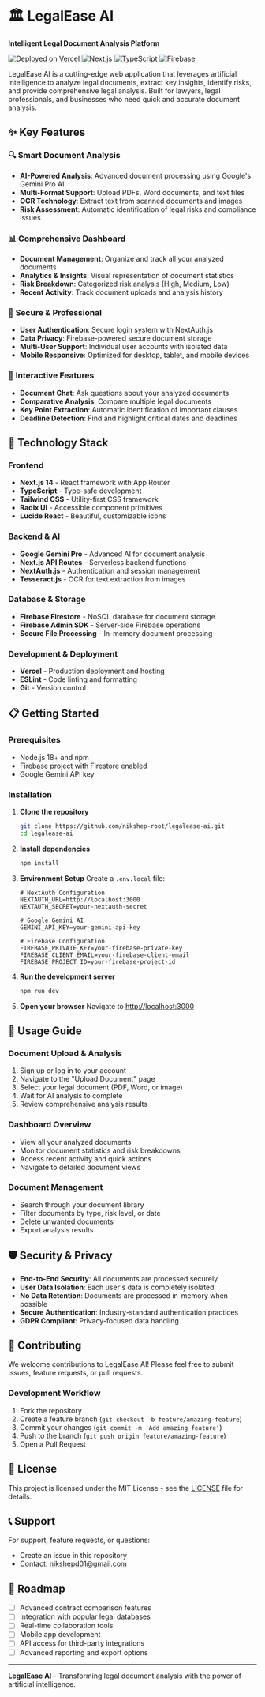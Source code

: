# 🏛️ LegalEase AI

**Intelligent Legal Document Analysis Platform**

[![Deployed on Vercel](https://img.shields.io/badge/Deployed%20on-Vercel-black?style=for-the-badge&logo=vercel)](https://vercel.com)
[![Next.js](https://img.shields.io/badge/Next.js_14-black?style=for-the-badge&logo=next.js)](https://nextjs.org/)
[![TypeScript](https://img.shields.io/badge/TypeScript-007ACC?style=for-the-badge&logo=typescript&logoColor=white)](https://www.typescriptlang.org/)
[![Firebase](https://img.shields.io/badge/Firebase-FFCA28?style=for-the-badge&logo=firebase&logoColor=black)](https://firebase.google.com/)

LegalEase AI is a cutting-edge web application that leverages artificial intelligence to analyze legal documents, extract key insights, identify risks, and provide comprehensive legal analysis. Built for lawyers, legal professionals, and businesses who need quick and accurate document analysis.

## ✨ Key Features

### 🔍 **Smart Document Analysis**
- **AI-Powered Analysis**: Advanced document processing using Google's Gemini Pro AI
- **Multi-Format Support**: Upload PDFs, Word documents, and text files
- **OCR Technology**: Extract text from scanned documents and images
- **Risk Assessment**: Automatic identification of legal risks and compliance issues

### 📊 **Comprehensive Dashboard**
- **Document Management**: Organize and track all your analyzed documents
- **Analytics & Insights**: Visual representation of document statistics
- **Risk Breakdown**: Categorized risk analysis (High, Medium, Low)
- **Recent Activity**: Track document uploads and analysis history

### 🔐 **Secure & Professional**
- **User Authentication**: Secure login system with NextAuth.js
- **Data Privacy**: Firebase-powered secure document storage
- **Multi-User Support**: Individual user accounts with isolated data
- **Mobile Responsive**: Optimized for desktop, tablet, and mobile devices

### 🤖 **Interactive Features**
- **Document Chat**: Ask questions about your analyzed documents
- **Comparative Analysis**: Compare multiple legal documents
- **Key Point Extraction**: Automatic identification of important clauses
- **Deadline Detection**: Find and highlight critical dates and deadlines

## 🚀 Technology Stack

### **Frontend**
- **Next.js 14** - React framework with App Router
- **TypeScript** - Type-safe development
- **Tailwind CSS** - Utility-first CSS framework
- **Radix UI** - Accessible component primitives
- **Lucide React** - Beautiful, customizable icons

### **Backend & AI**
- **Google Gemini Pro** - Advanced AI for document analysis
- **Next.js API Routes** - Serverless backend functions
- **NextAuth.js** - Authentication and session management
- **Tesseract.js** - OCR for text extraction from images

### **Database & Storage**
- **Firebase Firestore** - NoSQL database for document storage
- **Firebase Admin SDK** - Server-side Firebase operations
- **Secure File Processing** - In-memory document processing

### **Development & Deployment**
- **Vercel** - Production deployment and hosting
- **ESLint** - Code linting and formatting
- **Git** - Version control

## 📋 Getting Started

### Prerequisites
- Node.js 18+ and npm
- Firebase project with Firestore enabled
- Google Gemini API key

### Installation

1. **Clone the repository**
   ```bash
   git clone https://github.com/nikshep-root/legalease-ai.git
   cd legalease-ai
   ```

2. **Install dependencies**
   ```bash
   npm install
   ```

3. **Environment Setup**
   Create a `.env.local` file:
   ```env
   # NextAuth Configuration
   NEXTAUTH_URL=http://localhost:3000
   NEXTAUTH_SECRET=your-nextauth-secret

   # Google Gemini AI
   GEMINI_API_KEY=your-gemini-api-key

   # Firebase Configuration
   FIREBASE_PRIVATE_KEY=your-firebase-private-key
   FIREBASE_CLIENT_EMAIL=your-firebase-client-email
   FIREBASE_PROJECT_ID=your-firebase-project-id
   ```

4. **Run the development server**
   ```bash
   npm run dev
   ```

5. **Open your browser**
   Navigate to [http://localhost:3000](http://localhost:3000)

## 📖 Usage Guide

### **Document Upload & Analysis**
1. Sign up or log in to your account
2. Navigate to the "Upload Document" page
3. Select your legal document (PDF, Word, or image)
4. Wait for AI analysis to complete
5. Review comprehensive analysis results

### **Dashboard Overview**
- View all your analyzed documents
- Monitor document statistics and risk breakdowns
- Access recent activity and quick actions
- Navigate to detailed document views

### **Document Management**
- Search through your document library
- Filter documents by type, risk level, or date
- Delete unwanted documents
- Export analysis results

## 🛡️ Security & Privacy

- **End-to-End Security**: All documents are processed securely
- **User Data Isolation**: Each user's data is completely isolated
- **No Data Retention**: Documents are processed in-memory when possible
- **Secure Authentication**: Industry-standard authentication practices
- **GDPR Compliant**: Privacy-focused data handling

## 🤝 Contributing

We welcome contributions to LegalEase AI! Please feel free to submit issues, feature requests, or pull requests.

### Development Workflow
1. Fork the repository
2. Create a feature branch (`git checkout -b feature/amazing-feature`)
3. Commit your changes (`git commit -m 'Add amazing feature'`)
4. Push to the branch (`git push origin feature/amazing-feature`)
5. Open a Pull Request

## 📄 License

This project is licensed under the MIT License - see the [LICENSE](LICENSE) file for details.

## 📞 Support

For support, feature requests, or questions:
- Create an issue in this repository
- Contact: nikshepd01@gmail.com

## 🔮 Roadmap

- [ ] Advanced contract comparison features
- [ ] Integration with popular legal databases
- [ ] Real-time collaboration tools
- [ ] Mobile app development
- [ ] API access for third-party integrations
- [ ] Advanced reporting and export options

---

**LegalEase AI** - Transforming legal document analysis with the power of artificial intelligence.
